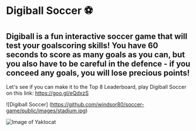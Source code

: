 # Digiball Soccer :soccer:

## Digiball is a fun interactive soccer game that will test your goalscoring skills! You have 60 seconds to score as many goals as you can, but you also have to be careful in the defence - if you conceed any goals, you will lose precious points!

Let's see if you can make it to the Top 8 Leaderboard, play Digiball Soccer on this link: 
https://goo.gl/eQdxzS

![Digiball Soccer] (https://github.com/windsor80/soccer-game/public/images/stadium.jpg)


![Image of Yaktocat](https://octodex.github.com/images/yaktocat.png)



